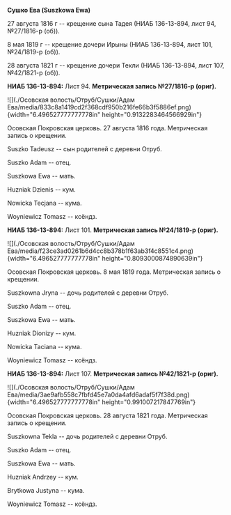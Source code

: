**Сушко Ева (Suszkowa Ewa)**

27 августа 1816 г -- крещение сына Тадея (НИАБ 136-13-894, лист 94,
№27/1816-р (об)).

8 мая 1819 г -- крещение дочери Ирыны (НИАБ 136-13-894, лист 101,
№24/1819-р (об)).

28 августа 1821 г -- крещение дочери Текли (НИАБ 136-13-894, лист 107,
№42/1821-р (об)).

**НИАБ 136-13-894:** Лист 94. **Метрическая запись №27/1816-р (ориг).**

![](./Осовская волость/Отруб/Сушки/Адам Ева/media/833c8a1419cd2f368cdf950b216fe66b3f5886ef.png){width="6.496527777777778in"
height="0.9132283464566929in"}

Осовская Покровская церковь. 27 августа 1816 года. Метрическая запись о
крещении.

Suszko Tadeusz -- сын родителей с деревни Отруб.

Suszko Adam -- отец.

Suszkowa Ewa -- мать.

Huzniak Dzienis -- кум.

Nowicka Tecjana -- кума.

Woyniewicz Tomasz -- ксёндз.

**НИАБ 136-13-894:** Лист 101. **Метрическая запись №24/1819-р (ориг).**

![](./Осовская волость/Отруб/Сушки/Адам Ева/media/f23ce3ad0261b6d4cc8b378b1f63ab3f4c8551c4.png){width="6.496527777777778in"
height="0.8093000874890639in"}

Осовская Покровская церковь. 8 мая 1819 года. Метрическая запись о
крещении.

Suszkowna Jryna -- дочь родителей с деревни Отруб.

Suszko Adam -- отец.

Suszkowa Ewa -- мать.

Huzniak Dionizy -- кум.

Nowicka Taciana -- кума.

Woyniewicz Tomasz -- ксёндз.

**НИАБ 136-13-894:** Лист 107. **Метрическая запись №42/1821-р (ориг).**

![](./Осовская волость/Отруб/Сушки/Адам Ева/media/3ae9afb558c7fbfd45e7a0da4afd6adaf5f7f38d.png){width="6.496527777777778in"
height="0.991007217847769in"}

Осовская Покровская церковь. 28 августа 1821 года. Метрическая запись о
крещении.

Suszkowna Tekla -- дочь родителей с деревни Отруб.

Suszko Adam -- отец.

Suszkowa Ewa -- мать.

Huzniak Andrzey -- кум.

Brytkowa Justyna -- кума.

Woyniewicz Tomasz -- ксёндз.
